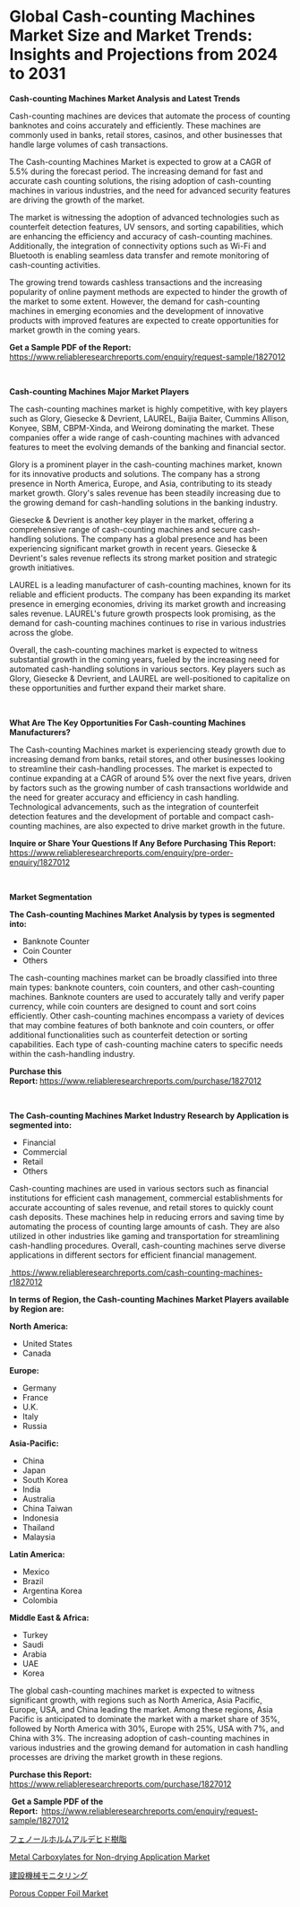 <p><h1>Global Cash-counting Machines Market Size and Market Trends: Insights and Projections from 2024 to 2031</h1></p><p><strong>Cash-counting Machines Market Analysis and Latest Trends</strong></p>
<p><p>Cash-counting machines are devices that automate the process of counting banknotes and coins accurately and efficiently. These machines are commonly used in banks, retail stores, casinos, and other businesses that handle large volumes of cash transactions.</p><p>The Cash-counting Machines Market is expected to grow at a CAGR of 5.5% during the forecast period. The increasing demand for fast and accurate cash counting solutions, the rising adoption of cash-counting machines in various industries, and the need for advanced security features are driving the growth of the market.</p><p>The market is witnessing the adoption of advanced technologies such as counterfeit detection features, UV sensors, and sorting capabilities, which are enhancing the efficiency and accuracy of cash-counting machines. Additionally, the integration of connectivity options such as Wi-Fi and Bluetooth is enabling seamless data transfer and remote monitoring of cash-counting activities.</p><p>The growing trend towards cashless transactions and the increasing popularity of online payment methods are expected to hinder the growth of the market to some extent. However, the demand for cash-counting machines in emerging economies and the development of innovative products with improved features are expected to create opportunities for market growth in the coming years.</p></p>
<p><strong>Get a Sample PDF of the Report:&nbsp;</strong> <a href="https://www.reliableresearchreports.com/enquiry/request-sample/1827012">https://www.reliableresearchreports.com/enquiry/request-sample/1827012</a></p>
<p>&nbsp;</p>
<p><strong>Cash-counting Machines Major Market Players</strong></p>
<p><p>The cash-counting machines market is highly competitive, with key players such as Glory, Giesecke & Devrient, LAUREL, Baijia Baiter, Cummins Allison, Konyee, SBM, CBPM-Xinda, and Weirong dominating the market. These companies offer a wide range of cash-counting machines with advanced features to meet the evolving demands of the banking and financial sector.</p><p>Glory is a prominent player in the cash-counting machines market, known for its innovative products and solutions. The company has a strong presence in North America, Europe, and Asia, contributing to its steady market growth. Glory's sales revenue has been steadily increasing due to the growing demand for cash-handling solutions in the banking industry.</p><p>Giesecke & Devrient is another key player in the market, offering a comprehensive range of cash-counting machines and secure cash-handling solutions. The company has a global presence and has been experiencing significant market growth in recent years. Giesecke & Devrient's sales revenue reflects its strong market position and strategic growth initiatives.</p><p>LAUREL is a leading manufacturer of cash-counting machines, known for its reliable and efficient products. The company has been expanding its market presence in emerging economies, driving its market growth and increasing sales revenue. LAUREL's future growth prospects look promising, as the demand for cash-counting machines continues to rise in various industries across the globe.</p><p>Overall, the cash-counting machines market is expected to witness substantial growth in the coming years, fueled by the increasing need for automated cash-handling solutions in various sectors. Key players such as Glory, Giesecke & Devrient, and LAUREL are well-positioned to capitalize on these opportunities and further expand their market share.</p></p>
<p>&nbsp;</p>
<p><strong>What Are The Key Opportunities For Cash-counting Machines Manufacturers?</strong></p>
<p><p>The Cash-counting Machines market is experiencing steady growth due to increasing demand from banks, retail stores, and other businesses looking to streamline their cash-handling processes. The market is expected to continue expanding at a CAGR of around 5% over the next five years, driven by factors such as the growing number of cash transactions worldwide and the need for greater accuracy and efficiency in cash handling. Technological advancements, such as the integration of counterfeit detection features and the development of portable and compact cash-counting machines, are also expected to drive market growth in the future.</p></p>
<p><strong>Inquire or Share Your Questions If Any Before Purchasing This Report:</strong> <a href="https://www.reliableresearchreports.com/enquiry/pre-order-enquiry/1827012">https://www.reliableresearchreports.com/enquiry/pre-order-enquiry/1827012</a></p>
<p>&nbsp;</p>
<p><strong>Market Segmentation</strong></p>
<p><strong>The Cash-counting Machines Market Analysis by types is segmented into:</strong></p>
<p><ul><li>Banknote Counter</li><li>Coin Counter</li><li>Others</li></ul></p>
<p><p>The cash-counting machines market can be broadly classified into three main types: banknote counters, coin counters, and other cash-counting machines. Banknote counters are used to accurately tally and verify paper currency, while coin counters are designed to count and sort coins efficiently. Other cash-counting machines encompass a variety of devices that may combine features of both banknote and coin counters, or offer additional functionalities such as counterfeit detection or sorting capabilities. Each type of cash-counting machine caters to specific needs within the cash-handling industry.</p></p>
<p><strong>Purchase this Report:&nbsp;</strong><a href="https://www.reliableresearchreports.com/purchase/1827012">https://www.reliableresearchreports.com/purchase/1827012</a></p>
<p>&nbsp;</p>
<p><strong>The Cash-counting Machines Market Industry Research by Application is segmented into:</strong></p>
<p><ul><li>Financial</li><li>Commercial</li><li>Retail</li><li>Others</li></ul></p>
<p><p>Cash-counting machines are used in various sectors such as financial institutions for efficient cash management, commercial establishments for accurate accounting of sales revenue, and retail stores to quickly count cash deposits. These machines help in reducing errors and saving time by automating the process of counting large amounts of cash. They are also utilized in other industries like gaming and transportation for streamlining cash-handling procedures. Overall, cash-counting machines serve diverse applications in different sectors for efficient financial management.</p></p>
<p><a href="https://www.reliableresearchreports.com/cash-counting-machines-r1827012">&nbsp;https://www.reliableresearchreports.com/cash-counting-machines-r1827012</a></p>
<p><strong>In terms of Region, the Cash-counting Machines Market Players available by Region are:</strong></p>
<p>
    <p> <strong> North America: </strong>
        <ul>
            <li>United States</li>
            <li>Canada</li>
        </ul>
        </p> 
    <p> <strong> Europe: </strong>
        <ul>
            <li>Germany</li>
            <li>France</li>
            <li>U.K.</li>
            <li>Italy</li>
            <li>Russia</li>
        </ul>
        </p> 
    <p> <strong> Asia-Pacific: </strong>
        <ul>
            <li>China</li>
            <li>Japan</li>
            <li>South Korea</li>
            <li>India</li>
            <li>Australia</li>
            <li>China Taiwan</li>
            <li>Indonesia</li>
            <li>Thailand</li>
            <li>Malaysia</li>
        </ul>
        </p> 
    <p> <strong> Latin America: </strong>
        <ul>
            <li>Mexico</li>
            <li>Brazil</li>
            <li>Argentina Korea</li>
            <li>Colombia</li>
        </ul>
        </p> 
    <p> <strong> Middle East & Africa: </strong>
        <ul>
            <li>Turkey</li>
            <li>Saudi</li>
            <li>Arabia</li>
            <li>UAE</li>
            <li>Korea</li>
        </ul>
    </p>
    </p>
<p><p>The global cash-counting machines market is expected to witness significant growth, with regions such as North America, Asia Pacific, Europe, USA, and China leading the market. Among these regions, Asia Pacific is anticipated to dominate the market with a market share of 35%, followed by North America with 30%, Europe with 25%, USA with 7%, and China with 3%. The increasing adoption of cash-counting machines in various industries and the growing demand for automation in cash handling processes are driving the market growth in these regions.</p></p>
<p><strong>Purchase this Report: </strong><a href="https://www.reliableresearchreports.com/purchase/1827012">https://www.reliableresearchreports.com/purchase/1827012</a></p>
<p>&nbsp;<strong>Get a Sample PDF of the Report:&nbsp;&nbsp;</strong><a href="https://www.reliableresearchreports.com/enquiry/request-sample/1827012">https://www.reliableresearchreports.com/enquiry/request-sample/1827012</a></p>
<p><strong></strong></p>
<p><p><a href="https://github.com/nxboeu02965442/Market-Research-Report-List-1/blob/main/604249841828.md">フェノールホルムアルデヒド樹脂</a></p><p><a href="https://www.linkedin.com/pulse/metal-carboxylates-non-drying-application-market-comprehensive-sdqve?trackingId=oHVqQjVUn%2B35uzS6WYcrEQ%3D%3D">Metal Carboxylates for Non-drying Application Market</a></p><p><a href="https://github.com/alyle7648/Market-Research-Report-List-1/blob/main/894124641827.md">建設機械モニタリング</a></p><p><a href="https://www.linkedin.com/pulse/porous-copper-foil-market-size-trends-growth-outlook-forecasted-9q4ce?trackingId=OvUhNa%2B8XY4QGPLOUanF7A%3D%3D">Porous Copper Foil Market</a></p></p>